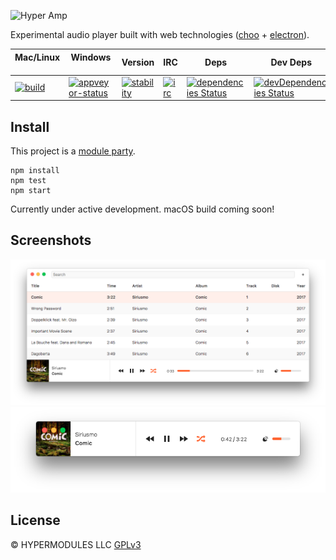 ![Hyper Amp](static/splash.jpg)

Experimental audio player built with web technologies ([choo](https://github.com/yoshuawuyts/choo) + [electron](https://github.com/electron/electron)).

Mac/Linux      | Windows      | Version      | IRC         | Deps | Dev Deps
-------------- | ------------ | -------------| ------------| -----|---------
[![build][build-img]][build-url] | [![appveyor-status][appveyor-img]][appveyor-url] |  [![stability][stability-img]][stability-url] | [![irc][irc-img]][irc-url] | [![dependencies Status](https://david-dm.org/hypermodules/hyperamp/status.svg)](https://david-dm.org/hypermodules/hyperamp) | [![devDependencies Status](https://david-dm.org/hypermodules/hyperamp/dev-status.svg)](https://david-dm.org/hypermodules/hyperamp?type=dev)



## Install

This project is a [module party](http://module.party).

```
npm install
npm test
npm start
```

Currently under active development. macOS build coming soon!

## Screenshots

<div align="center">

![](static/screenshot.png)
![](static/screenshot-2.png)

</div>

## License

© HYPERMODULES LLC
[GPLv3](license.md)

[stability-img]: https://img.shields.io/badge/stability-experimental-orange.svg
[stability-url]: https://nodejs.org/api/documentation.html#documentation_stability_index
[build-img]: https://img.shields.io/travis/hypermodules/hyperamp/master.svg
[build-url]: https://travis-ci.org/hypermodules/hyperamp
[standard-img]: https://img.shields.io/badge/code%20style-standard-brightgreen.svg
[standard-url]: https://github.com/feross/standard
[appveyor-img]: https://ci.appveyor.com/api/projects/status/so74ca9bg452qpny/branch/master?svg=true
[appveyor-url]: https://ci.appveyor.com/project/bcomnes/hyperamp/branch/master
[irc-url]: https://www.irccloud.com/invite?channel=%23hypermodules&amp;hostname=irc.freenode.net&amp;port=6697&amp;ssl=1
[irc-img]: https://img.shields.io/badge/freenode-%23hypermodules-1e72ff.svg
